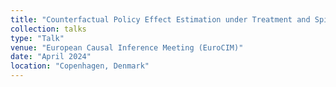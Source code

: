 ```yaml
---
title: "Counterfactual Policy Effect Estimation under Treatment and Spillover Heterogeneity"
collection: talks
type: "Talk"
venue: "European Causal Inference Meeting (EuroCIM)"
date: "April 2024"
location: "Copenhagen, Denmark"
---
```

